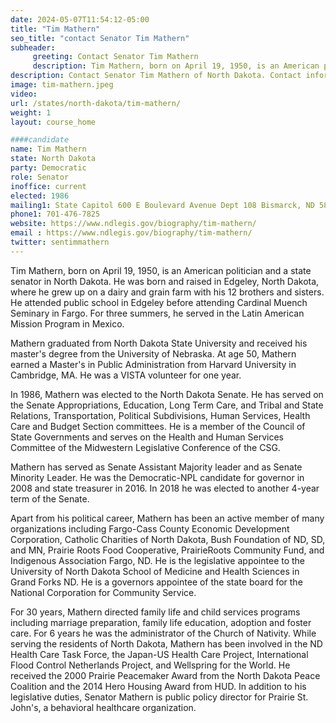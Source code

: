 ```yaml
---
date: 2024-05-07T11:54:12-05:00
title: "Tim Mathern"
seo_title: "contact Senator Tim Mathern"
subheader:
     greeting: Contact Senator Tim Mathern
     description: Tim Mathern, born on April 19, 1950, is an American politician and a state senator in North Dakota. He was born and raised in Edgeley, North Dakota, where he grew up on a dairy and grain farm with his 12 brothers and sisters. He attended public school in Edgeley before attending Cardinal Muench Seminary in Fargo. For three summers, he served in the Latin American Mission Program in Mexico.
description: Contact Senator Tim Mathern of North Dakota. Contact information for Tim Mathern includes email address, phone number, and mailing address.
image: tim-mathern.jpeg
video:
url: /states/north-dakota/tim-mathern/
weight: 1
layout: course_home

####candidate
name: Tim Mathern
state: North Dakota
party: Democratic
role: Senator
inoffice: current
elected: 1986
mailing1: State Capitol 600 E Boulevard Avenue Dept 108 Bismarck, ND 58505-0360
phone1: 701-476-7825
website: https://www.ndlegis.gov/biography/tim-mathern/
email : https://www.ndlegis.gov/biography/tim-mathern/
twitter: sentimmathern
---
```

Tim Mathern, born on April 19, 1950, is an American politician and a state senator in North Dakota. He was born and raised in Edgeley, North Dakota, where he grew up on a dairy and grain farm with his 12 brothers and sisters. He attended public school in Edgeley before attending Cardinal Muench Seminary in Fargo. For three summers, he served in the Latin American Mission Program in Mexico.

Mathern graduated from North Dakota State University and received his master's degree from the University of Nebraska. At age 50, Mathern earned a Master's in Public Administration from Harvard University in Cambridge, MA. He was a VISTA volunteer for one year.

In 1986, Mathern was elected to the North Dakota Senate. He has served on the Senate Appropriations, Education, Long Term Care, and Tribal and State Relations, Transportation, Political Subdivisions, Human Services, Health Care and Budget Section committees. He is a member of the Council of State Governments and serves on the Health and Human Services Committee of the Midwestern Legislative Conference of the CSG.

Mathern has served as Senate Assistant Majority leader and as Senate Minority Leader. He was the Democratic-NPL candidate for governor in 2008 and state treasurer in 2016. In 2018 he was elected to another 4-year term of the Senate.

Apart from his political career, Mathern has been an active member of many organizations including Fargo-Cass County Economic Development Corporation, Catholic Charities of North Dakota, Bush Foundation of ND, SD, and MN, Prairie Roots Food Cooperative, PrairieRoots Community Fund, and Indigenous Association Fargo, ND. He is the legislative appointee to the University of North Dakota School of Medicine and Health Sciences in Grand Forks ND. He is a governors appointee of the state board for the National Corporation for Community Service.

For 30 years, Mathern directed family life and child services programs including marriage preparation, family life education, adoption and foster care. For 6 years he was the administrator of the Church of Nativity. While serving the residents of North Dakota, Mathern has been involved in the ND Health Care Task Force, the Japan-US Health Care Project, International Flood Control Netherlands Project, and Wellspring for the World. He received the 2000 Prairie Peacemaker Award from the North Dakota Peace Coalition and the 2014 Hero Housing Award from HUD. In addition to his legislative duties, Senator Mathern is public policy director for Prairie St. John's, a behavioral healthcare organization.
